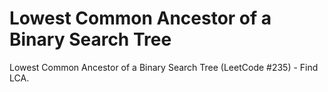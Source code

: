 # Lowest Common Ancestor of a Binary Search Tree

Lowest Common Ancestor of a Binary Search Tree (LeetCode #235) - Find LCA.
